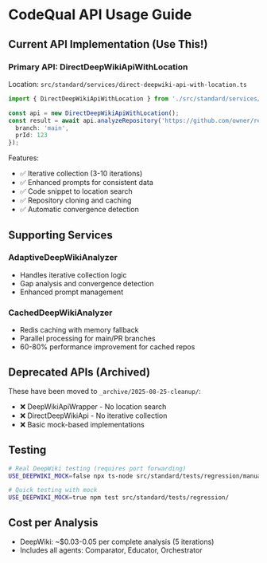 # CodeQual API Usage Guide

## Current API Implementation (Use This!)

### Primary API: DirectDeepWikiApiWithLocation
Location: `src/standard/services/direct-deepwiki-api-with-location.ts`

```typescript
import { DirectDeepWikiApiWithLocation } from './src/standard/services/direct-deepwiki-api-with-location';

const api = new DirectDeepWikiApiWithLocation();
const result = await api.analyzeRepository('https://github.com/owner/repo', {
  branch: 'main',
  prId: 123
});
```

Features:
- ✅ Iterative collection (3-10 iterations)
- ✅ Enhanced prompts for consistent data
- ✅ Code snippet to location search
- ✅ Repository cloning and caching
- ✅ Automatic convergence detection

## Supporting Services

### AdaptiveDeepWikiAnalyzer
- Handles iterative collection logic
- Gap analysis and convergence detection
- Enhanced prompt management

### CachedDeepWikiAnalyzer
- Redis caching with memory fallback
- Parallel processing for main/PR branches
- 60-80% performance improvement for cached repos

## Deprecated APIs (Archived)

These have been moved to `_archive/2025-08-25-cleanup/`:
- ❌ DeepWikiApiWrapper - No location search
- ❌ DirectDeepWikiApi - No iterative collection
- ❌ Basic mock-based implementations

## Testing

```bash
# Real DeepWiki testing (requires port forwarding)
USE_DEEPWIKI_MOCK=false npx ts-node src/standard/tests/regression/manual-pr-validator.ts <PR_URL>

# Quick testing with mock
USE_DEEPWIKI_MOCK=true npm test src/standard/tests/regression/
```

## Cost per Analysis
- DeepWiki: ~$0.03-0.05 per complete analysis (5 iterations)
- Includes all agents: Comparator, Educator, Orchestrator
